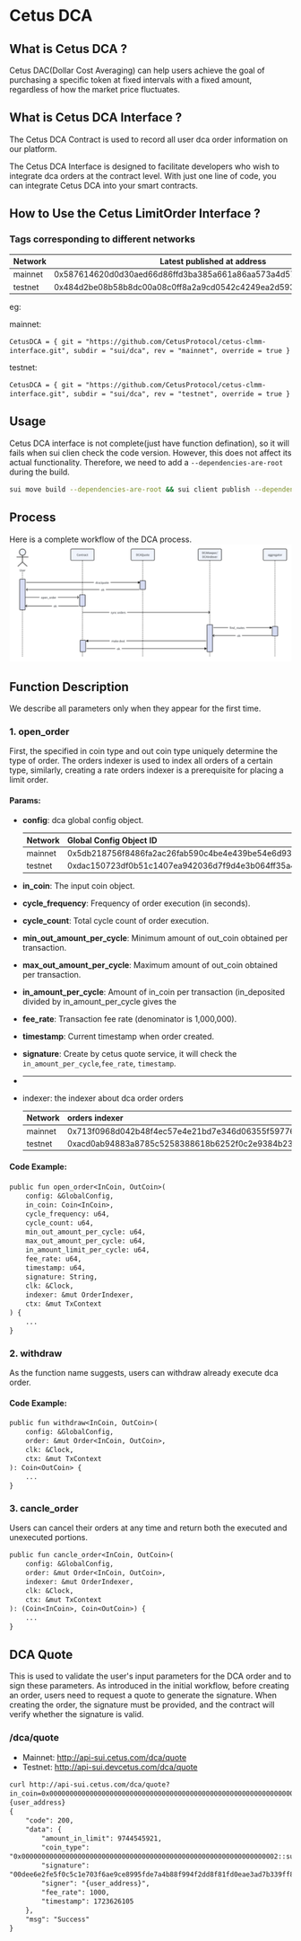 # Cetus DCA

## What is Cetus DCA ?

Cetus DAC(Dollar Cost Averaging) can help users achieve the goal of purchasing a specific token at fixed intervals with a fixed amount, regardless of how the market price fluctuates.

## What is Cetus DCA Interface ?

The Cetus DCA Contract is used to record all user dca order information on our platform.

The Cetus DCA Interface is designed to facilitate developers who wish to integrate dca orders at the contract level. With just one line of code, you can integrate Cetus DCA into your smart contracts.

## How to Use the Cetus LimitOrder Interface ?

### Tags corresponding to different networks

| Network | Latest published at address                                        |
| ------- | ------------------------------------------------------------------ |
| mainnet | 0x587614620d0d30aed66d86ffd3ba385a661a86aa573a4d579017068f561c6d8f |
| testnet | 0x484d2be08b58b8dc00a08c0ff8a2a9cd0542c4249ea2d5934ef9b15a10585d88 |

eg:

mainnet:

```
CetusDCA = { git = "https://github.com/CetusProtocol/cetus-clmm-interface.git", subdir = "sui/dca", rev = "mainnet", override = true }
```

testnet:

```
CetusDCA = { git = "https://github.com/CetusProtocol/cetus-clmm-interface.git", subdir = "sui/dca", rev = "testnet", override = true }
```

## Usage

Cetus DCA interface is not complete(just have function defination), so it will fails when sui clien check the code version. However, this does not affect its actual functionality. Therefore, we need to add a `--dependencies-are-root` during the build.

```bash
sui move build --dependencies-are-root && sui client publish --dependencies-are-root
```

## Process

Here is a complete workflow of the DCA process.
![DCA workflow](./dca.png)

## Function Description

We describe all parameters only when they appear for the first time.

### 1. open_order

First, the specified in coin type and out coin type uniquely determine the type of order. The orders indexer is used to index all orders of a certain type, similarly, creating a rate orders indexer is a prerequisite for placing a limit order.

#### Params:

- **config**: dca global config object.

  | Network | Global Config Object ID                                            |
  | ------- | ------------------------------------------------------------------ |
  | mainnet | 0x5db218756f8486fa2ac26fab590c4be4e439be54e6d932c9a30b20573a5b706a |
  | testnet | 0xdac150723df0b51c1407ea942036d7f9d4e3b064ff35a4136dd31ffb397497e0 |

- **in_coin**: The input coin object.
- **cycle_frequency**: Frequency of order execution (in seconds).
- **cycle_count**: Total cycle count of order execution.
- **min_out_amount_per_cycle**: Minimum amount of out_coin obtained per transaction.
- **max_out_amount_per_cycle**: Maximum amount of out_coin obtained per transaction.
- **in_amount_per_cycle**: Amount of in_coin per transaction (in_deposited divided by in_amount_per_cycle gives the
- **fee_rate**: Transaction fee rate (denominator is 1,000,000).
- **timestamp**: Current timestamp when order created.
- **signature**: Create by cetus quote service, it will check the `in_amount_per_cycle`,`fee_rate`, `timestamp`.
- ***

- indexer: the indexer about dca order orders

  | Network | orders indexer                                                     |
  | ------- | ------------------------------------------------------------------ |
  | mainnet | 0x713f0968d042b48f4ec57e4e21bd7e346d06355f59776faedc9497ca990a9f77 |
  | testnet | 0xacd0ab94883a8785c5258388618b6252f0c2e9384b23f91fc23f6c8ef44d445c |

#### Code Example:

```
public fun open_order<InCoin, OutCoin>(
    config: &GlobalConfig,
    in_coin: Coin<InCoin>,
    cycle_frequency: u64,
    cycle_count: u64,
    min_out_amount_per_cycle: u64,
    max_out_amount_per_cycle: u64,
    in_amount_limit_per_cycle: u64,
    fee_rate: u64,
    timestamp: u64,
    signature: String,
    clk: &Clock,
    indexer: &mut OrderIndexer,
    ctx: &mut TxContext
) {
    ...
}
```

### 2. withdraw

As the function name suggests, users can withdraw already execute dca order.

#### Code Example:

```
public fun withdraw<InCoin, OutCoin>(
    config: &GlobalConfig,
    order: &mut Order<InCoin, OutCoin>,
    clk: &Clock,
    ctx: &mut TxContext
): Coin<OutCoin> {
    ...
}
```

### 3. cancle_order

Users can cancel their orders at any time and return both the executed and unexecuted portions.

```
public fun cancle_order<InCoin, OutCoin>(
    config: &GlobalConfig,
    order: &mut Order<InCoin, OutCoin>,
    indexer: &mut OrderIndexer,
    clk: &Clock,
    ctx: &mut TxContext
): (Coin<InCoin>, Coin<OutCoin>) {
    ...
}
```

## DCA Quote

This is used to validate the user's input parameters for the DCA order and to sign these parameters. As introduced in the initial workflow, before creating an order, users need to request a quote to generate the signature. When creating the order, the signature must be provided, and the contract will verify whether the signature is valid.

### /dca/quote

- Mainnet: http://api-sui.cetus.com/dca/quote
- Testnet: http://api-sui.devcetus.com/dca/quote

```
curl http://api-sui.cetus.com/dca/quote?in_coin=0x0000000000000000000000000000000000000000000000000000000000000002::sui::SUI&freq=120&count=10&sender={user_address}
{
    "code": 200,
    "data": {
        "amount_in_limit": 9744545921,
        "coin_type": "0x0000000000000000000000000000000000000000000000000000000000000002::sui::SUI",
        "signature": "00dee6e2fe5f0c5c1e703f6ae9ce8995fde7a4b88f994f2dd8f81fd0eae3ad7b339ff803cb8ab25630a0fc19351e8b7c13b5212df634b9bd361c7ac6f0bde31a079d14900643e10df9eb3b0fac154df75f1d38650b4a741f4fc6b70a3cf2a9f6be",
        "signer": "{user_address}",
        "fee_rate": 1000,
        "timestamp": 1723626105
    },
    "msg": "Success"
}
```
